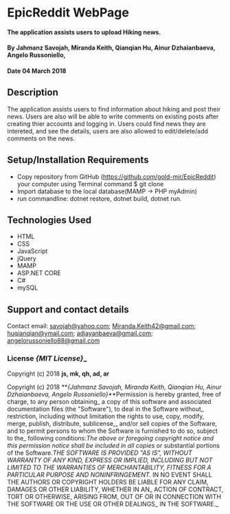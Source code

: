 # EpicReddit WebPage

####  The application assists users to upload Hiking news.

#### By Jahmanz Savojah, Miranda Keith, Qianqian Hu, Ainur Dzhaianbaeva, Angelo Russoniello,

#### Date 04 March 2018

## Description

The application assists users to find information about hiking and post their news. Users are also will be able to write comments on existing posts after creating thier accounts and logging in. Users could find news they are intereted, and see the details, users are also allowed to edit/delete/add comments on the news.

## Setup/Installation Requirements

* Copy repository from GitHub (https://github.com/gold-mir/EpicReddit) your computer using Terminal command $ git clone 
* Import database to the local database(MAMP -> PHP myAdmin)
* run commandline: dotnet restore, dotnet build, dotnet run.
 
## Technologies Used

* HTML
* CSS
* JavaScript
* jQuery
* MAMP
* ASP.NET CORE
* C#
* mySQL

## Support and contact details

Contact email:
  savojah@yahoo.com;
  Miranda.Keith42@gmail.com;
  huqianqian@ymail.com;
  adjayanbaeva@gmail.com;
  angelorussoniello88@gmail.com

### License **_{MIT License}_**_

Copyright (c) 2018 **js, mk, qh, ad, ar**

Copyright (c) 2018 **_{Jahmanz Savojah, Miranda Keith, Qianqian Hu, Ainur Dzhaianbaeva, Angelo Russoniello}_**Permission is hereby granted, free of charge, to any person obtaining_
a copy of this software and associated documentation files (the "Software"), to deal in the Software without_
restriction, including without limitation the rights to use, copy, modify, merge, publish, distribute, sublicense,_
and/or sell copies of the Software, and to permit persons to whom the Software is furnished to do so, subject to the_
following conditions:_The above or foregoing copyright notice and this permission notice shall be included in all copies_
or substantial portions of the Software.__THE SOFTWARE IS PROVIDED "AS IS", WITHOUT WARRANTY OF ANY KIND, EXPRESS OR IMPLIED,_
INCLUDING BUT NOT LIMITED TO THE WARRANTIES OF MERCHANTABILITY, FITNESS FOR A PARTICULAR PURPOSE AND NONINFRINGEMENT._
IN NO EVENT SHALL THE AUTHORS OR COPYRIGHT HOLDERS BE LIABLE FOR ANY CLAIM, DAMAGES OR OTHER LIABILITY, WHETHER IN AN_
ACTION OF CONTRACT, TORT OR OTHERWISE, ARISING FROM, OUT OF OR IN CONNECTION WITH THE SOFTWARE OR THE USE OR OTHER DEALINGS_
IN THE SOFTWARE._
